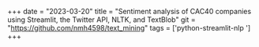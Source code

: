 +++ 
date = "2023-03-20" 
title = "Sentiment analysis of CAC40 companies using Streamlit, the Twitter API, NLTK, and TextBlob" 
git = "https://github.com/nmh4598/text_mining" 
tags = ['python-streamlit-nlp '] 
+++
